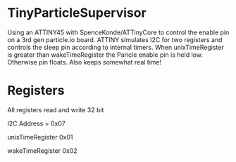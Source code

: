 # TinyParticleSupervisor
Using an ATTINY45 with SpenceKonde/ATTinyCore to control the enable pin on a 3rd gen particle.io board.
ATTINY simulates I2C for two registers and controls the sleep pin according to internal timers. 
When unixTimeRegister is greater than wakeTimeRegister the Paricle enable pin is held low. Otherwise pin floats.
Also keeps somewhat real time!

# Registers
All registers read and write 32 bit

I2C Address = 0x07

unixTimeRegister 0x01

wakeTimeRegister 0x02
